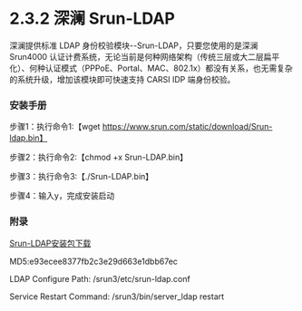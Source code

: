 # 2.3.2 深澜 Srun-LDAP

深澜提供标准 LDAP 身份校验模块--Srun-LDAP，只要您使用的是深澜 Srun4000 认证计费系统，无论当前是何种网络架构（传统三层或大二层扁平化）、何种认证模式（PPPoE、Portal、MAC、802.1x）都没有关系，也无需复杂的系统升级，增加该模块即可快速支持 CARSI IDP 端身份校验。

### 安装手册

步骤1：执行命令1:【wget https://www.srun.com/static/download/Srun-ldap.bin】

步骤2：执行命令2:【chmod +x Srun-LDAP.bin】

步骤3：执行命令3:【./Srun-LDAP.bin】

步骤4：输入y，完成安装启动

### 附录

[Srun-LDAP安装包下载](https://www.srun.com/static/download/Srun-ldap.bin)

MD5:e93ecee8377fb2c3e29d663e1dbb67ec

LDAP Configure Path: /srun3/etc/srun-ldap.conf

Service Restart Command: /srun3/bin/server_ldap restart




